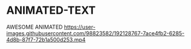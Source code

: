 # ANIMATED-TEXT
AWESOME ANIMATED
https://user-images.githubusercontent.com/98823582/192128767-7ace4fb2-6285-4d8b-87f7-72b1a500d253.mp4
